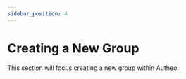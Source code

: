 ```yaml
---
sidebar_position: 4
---
```


# Creating a New Group

This section will focus creating a new group within Autheo.